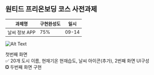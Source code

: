 ## 원티드 프리온보딩 코스 사전과제

|과제명|구현완성도|일시|
|------|---|---|
|날씨 정보 APP|75%|09-14|

![Alt Text](날씨아이콘_추가.gif)


  첫번째 화면   
  ✅ 20개 도시 이름, 현재기온 현재습도, 날씨 아이콘(추가), 2번째 화면 UI구성  
  ❎ 두번째 화면 구현

